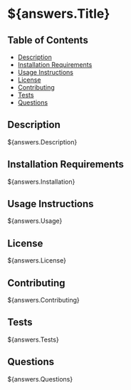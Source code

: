 # ${answers.Title}

## Table of Contents
- [Description](#heading-1)
- [Installation Requirements](#heading-2)
- [Usage Instructions](#heading-3)
- [License](#heading-4)
- [Contributing](#heading-5)
- [Tests](#heading-6)
- [Questions](#heading-7)



## Description
${answers.Description}

## Installation Requirements
${answers.Installation}

## Usage Instructions
${answers.Usage}

## License
${answers.License}

## Contributing
${answers.Contributing}

## Tests
${answers.Tests}

## Questions
${answers.Questions}
